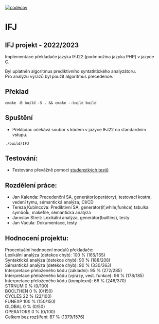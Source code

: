 [![codecov](https://codecov.io/gh/jkalend/IFJ/branch/main/graph/badge.svg?token=ZEX0EW8QX8)](https://codecov.io/gh/jkalend/IFJ)

# IFJ
## IFJ projekt - 2022/2023

Implementace překladače jazyka IFJ22 (podmnožina jazyka PHP) v jazyce C.

Byl uplatněn algoritmus prediktivního syntatktického analyzátoru.  
Pro analýzu výrazů byl použit algoritmus precedence.

## Překlad
```
cmake -B build -S . && cmake --build build
```

## Spuštění
- Překladac očekává soubor s kódem v jazyce IFJ22 na standardním vstupu.
```
./build/IFJ
```

## Testování:
 - Testováno převážně pomocí [studenstkých testů](https://github.com/galloj/IFJ22_Tester)

## Rozdělení práce:
 - Jan Kalenda: Precedenční SA, generátor(operátory), testovací kostra, vedení tymu, sémantická analýza, CI/CD
 - Tereza Kubincov́a: Prediktivní SA, generátor(if,while,funkce) tabulka symbol̊u, makefile, sémantická analýza
 - Jaroslav Streit: Lexikální analýza, generátor(builtins), testy
 - Jan Vacula: Dokumentace, testy

## Hodnocení projektu:

Procentuální hodnocení modulů překladače:  
Lexikální analýza (detekce chyb): 100 % (165/165)  
Syntaktická analýza (detekce chyb): 90 % (188/208)  
Sémantická analýza (detekce chyb): 90 % (330/363)  
Interpretace přeloženého kódu (základní): 95 % (272/285)  
Interpretace přeloženého kódu (výrazy, vest. funkce): 96 % (178/185)  
Interpretace přeloženého kódu (komplexní): 66 % (246/370)  
STRNUM 0 % (0/100)  
BOOLTHEN 0 % (0/150)  
CYCLES 22 % (22/100)  
FUNEXP 100 % (150/150)  
GLOBAL 0 % (0/50)  
OPERATORS 0 % (0/100)  
Celkem bez rozšíření: 87 % (1379/1576)  